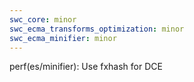 ```yaml
---
swc_core: minor
swc_ecma_transforms_optimization: minor
swc_ecma_minifier: minor
---
```


perf(es/minifier): Use fxhash for DCE
